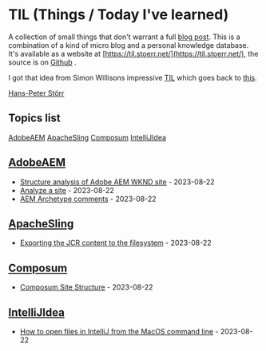 # TIL (Things / Today I've learned)

A collection of small things that don't warrant a full [blog post](http://hans-peter-stoerr.de/blog.html). This is a
combination of a kind of micro blog and a personal knowledge database. It's available as a website at 
[https://til.stoerr.net/](https://til.stoerr.net/), the source is on [Github](https://github.com/stoerr/til) .

I got that idea from Simon Willisons impressive [TIL](https://til.simonwillison.net/) which goes back to [this](https://dev.to/jbranchaud/how-i-built-a-learning-machine-45k9).

[Hans-Peter Störr](http://www.stoerr.net/)

<!-- ## (Google) Site search

... which will hopefully eventually work, when Google got around indexing this site ...

<script async src="https://cse.google.com/cse.js?cx=50c32160562ff4d71">
</script>
<div class="gcse-search"></div>
-->

<!-- index start -->

## Topics list

 [AdobeAEM](#AdobeAEM) [ApacheSling](#ApacheSling) [Composum](#Composum) [IntelliJIdea](#IntelliJIdea)

## [AdobeAEM](#AdobeAEM)

* [Structure analysis of Adobe AEM WKND site](AdobeAEM/AemWKNDStructureReports.md) - 2023-08-22
* [Analyze a site](AdobeAEM/AnalyzeSite.md) - 2023-08-22
* [AEM Archetype comments](AdobeAEM/AemArchetypeStuff.md) - 2023-08-22

## [ApacheSling](#ApacheSling)

* [Exporting the JCR content to the filesystem](ApacheSling/ContentExportToFilesystem.md) - 2023-08-22

## [Composum](#Composum)

* [Composum Site Structure](Composum/ComposumSiteStructureReports.md) - 2023-08-22

## [IntelliJIdea](#IntelliJIdea)

* [How to open files in IntelliJ from the MacOS command line](IntelliJIdea/openInIntelliJCommandLine.md) - 2023-08-22
